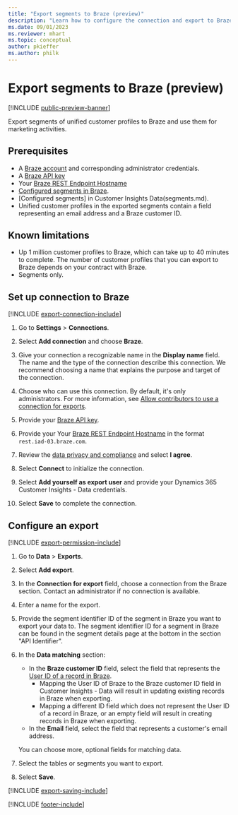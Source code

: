```yaml
---
title: "Export segments to Braze (preview)"
description: "Learn how to configure the connection and export to Braze."
ms.date: 09/01/2023
ms.reviewer: mhart
ms.topic: conceptual
author: pkieffer
ms.author: philk
---
```


# Export segments to Braze (preview)

[!INCLUDE [public-preview-banner](includes/public-preview-banner.md)]

Export segments of unified customer profiles to Braze and use them for marketing activities.

## Prerequisites

- A [Braze account](https://www.braze.com/) and corresponding administrator credentials.
- A [Braze API key](https://www.braze.com/docs/api/basics/)
- Your [Braze REST Endpoint Hostname](https://www.braze.com/docs/api/basics/#api-definitions)
- [Configured segments in Braze](https://www.braze.com/docs/user_guide/engagement_tools/segments/creating_a_segment#creating-a-segment). 
- [Configured segments] in Customer Insights Data(segments.md).
- Unified customer profiles in the exported segments contain a field representing an email address and a Braze customer ID.

## Known limitations

- Up 1 million customer profiles to Braze, which can take up to 40 minutes to complete. The number of customer profiles that you can export to Braze depends on your contract with Braze.
- Segments only.

## Set up connection to Braze

[!INCLUDE [export-connection-include](includes/export-connection-admn.md)]

1. Go to **Settings** > **Connections**.

1. Select **Add connection** and choose **Braze**.

1. Give your connection a recognizable name in the **Display name** field. The name and the type of the connection describe this connection. We recommend choosing a name that explains the purpose and target of the connection.

1. Choose who can use this connection. By default, it's only administrators. For more information, see [Allow contributors to use a connection for exports](connections.md#allow-contributors-to-use-a-connection-for-exports).

1. Provide your [Braze API key](https://www.braze.com/docs/api/basics/).
   
1. Provide your Your [Braze REST Endpoint Hostname](https://www.braze.com/docs/api/basics/#api-definitions) in the format `rest.iad-03.braze.com`.

1. Review the [data privacy and compliance](connections.md#data-privacy-and-compliance) and select **I agree**.

1. Select **Connect** to initialize the connection.

1. Select **Add yourself as export user** and provide your Dynamics 365 Customer Insights - Data credentials.

1. Select **Save** to complete the connection.

## Configure an export

[!INCLUDE [export-permission-include](includes/export-permission.md)]

1. Go to **Data** > **Exports**.

1. Select **Add export**.

1. In the **Connection for export** field, choose a connection from the Braze section. Contact an administrator if no connection is available.

1. Enter a name for the export.
   
1. Provide the segment identifier ID of the segment in Braze you want to export your data to. The segment identifier ID for a segment in Braze can be found in the segment details page at the bottom in the section "API Identifier". 

1. In the **Data matching** section:
   - In the **Braze customer ID** field, select the field that represents the [User ID of a record in Braze](https://www.braze.com/docs/developer_guide/platform_integration_guides/web/analytics/setting_user_ids#suggested-user-id-naming-convention).
     - Mapping the User ID of Braze to the Braze customer ID field in Customer Insights - Data will result in updating existing records in Braze when exporting.
     - Mapping a different ID field which does not represent the User ID of a record in Braze, or an empty field will result in creating records in Braze when exporting.
   - In the **Email** field, select the field that represents a customer's email address.

   You can choose more, optional fields for matching data.

1. Select the tables or segments you want to export.

1. Select **Save**.

[!INCLUDE [export-saving-include](includes/export-saving.md)]

[!INCLUDE [footer-include](includes/footer-banner.md)]
